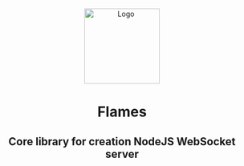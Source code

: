 <!-- PROJECT LOGO -->
<br />
<p align="center">
  <a href="https://github.com/othneildrew/Best-README-Template">
    <img src="https://storage.yandexcloud.net/sift/github/flames/flamesjs.svg" alt="Logo" width="150" height="150">
  </a>

  <h1 align="center">Flames</h1>
  <h2 align="center">Core library for creation NodeJS WebSocket server</h2>
  <p align="center">
    <!-- <br />
    <a href="https://github.com/othneildrew/Best-README-Template"><strong>Explore the docs »</strong></a>
    <br />
    <br />
    <a href="https://github.com/othneildrew/Best-README-Template">View Demo</a>
    ·
    <a href="https://github.com/othneildrew/Best-README-Template/issues">Report Bug</a>
    ·
    <a href="https://github.com/othneildrew/Best-README-Template/issues">Request Feature</a> -->
  </p>
</p>
